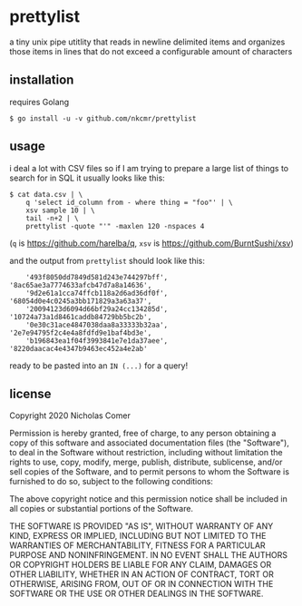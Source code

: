 # prettylist

a tiny unix pipe utitlity that reads in newline delimited items and organizes those items in lines that do not exceed a configurable amount of characters

## installation

requires Golang

```
$ go install -u -v github.com/nkcmr/prettylist
```

## usage

i deal a lot with CSV files so if I am trying to prepare a large list of things to search for in SQL it usually looks like this:

```
$ cat data.csv | \
	q 'select id_column from - where thing = "foo"' | \
	xsv sample 10 | \
	tail -n+2 | \
	prettylist -quote "'" -maxlen 120 -nspaces 4
```

(`q` is https://github.com/harelba/q, `xsv` is https://github.com/BurntSushi/xsv)

and the output from `prettylist` should look like this:

```
    '493f8050dd7849d581d243e744297bff', '8ac65ae3a7774633afcb47d7a8a14636',
    '9d2e61a1cca74ffcb118a2d6ad36df0f', '68054d0e4c0245a3bb171829a3a63a37',
    '20094123d6094d66bf29a24cc134285d', '10724a73a1d8461caddb84729bb5bc2b',
    '0e30c31ace4847038daa8a33333b32aa', '2e7e94795f2c4e4a8fdfd9e1baf4bd3e',
    'b196843ea1f04f3993841e7e1da37aee', '8220daacac4e4347b9463ec452a4e2ab'
```

ready to be pasted into an `IN (...)` for a query!

## license

Copyright 2020 Nicholas Comer

Permission is hereby granted, free of charge, to any person obtaining a copy of this software and associated documentation files (the "Software"), to deal in the Software without restriction, including without limitation the rights to use, copy, modify, merge, publish, distribute, sublicense, and/or sell copies of the Software, and to permit persons to whom the Software is furnished to do so, subject to the following conditions:

The above copyright notice and this permission notice shall be included in all copies or substantial portions of the Software.

THE SOFTWARE IS PROVIDED "AS IS", WITHOUT WARRANTY OF ANY KIND, EXPRESS OR IMPLIED, INCLUDING BUT NOT LIMITED TO THE WARRANTIES OF MERCHANTABILITY, FITNESS FOR A PARTICULAR PURPOSE AND NONINFRINGEMENT. IN NO EVENT SHALL THE AUTHORS OR COPYRIGHT HOLDERS BE LIABLE FOR ANY CLAIM, DAMAGES OR OTHER LIABILITY, WHETHER IN AN ACTION OF CONTRACT, TORT OR OTHERWISE, ARISING FROM, OUT OF OR IN CONNECTION WITH THE SOFTWARE OR THE USE OR OTHER DEALINGS IN THE SOFTWARE.